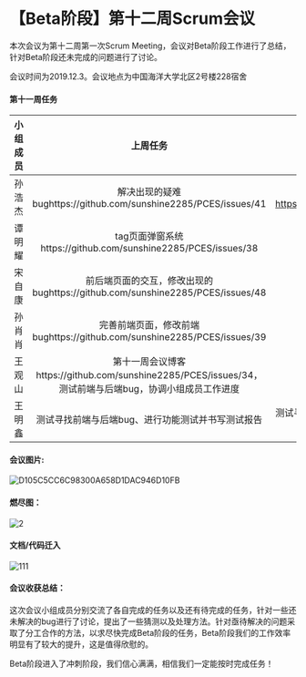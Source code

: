 # 【Beta阶段】第十二周Scrum会议

本次会议为第十二周第一次Scrum Meeting，会议对Beta阶段工作进行了总结，针对Beta阶段还未完成的问题进行了讨论。

会议时间为2019.12.3。会议地点为中国海洋大学北区2号楼228宿舍

#### 第十一周任务

| 小组成员 |                           上周任务                           |                           本周任务                           |
| :------: | :----------------------------------------------------------: | :----------------------------------------------------------: |
|  孙浩杰  | 解决出现的疑难bughttps://github.com/sunshine2285/PCES/issues/41 | 实现 js 操作 cookie 系列函数的封装 https://github.com/sunshine2285/PCES/issues/46 |
|  谭明耀  | tag页面弹窗系统https://github.com/sunshine2285/PCES/issues/38 |                       tag页面弹窗系统                        |
|  宋自康  | 前后端页面的交互，修改出现的bughttps://github.com/sunshine2285/PCES/issues/48 |               前后端页面的交互，修改出现的bug                |
|  孙肖肖  | 完善前端页面，修改前端bughttps://github.com/sunshine2285/PCES/issues/39 |                  完善前端页面，修改前端bug                   |
|  王观山  | 第十一周会议博客https://github.com/sunshine2285/PCES/issues/34，测试前端与后端bug，协调小组成员工作进度 |                  十二周会议博客，导入文档。                  |
|  王明鑫  |      测试寻找前端与后端bug、进行功能测试并书写测试报告       |      测试寻找前端与后端bug、进行功能测试并书写测试报告       |

#### 会议图片:

![D105C5CC6C98300A658D1DAC946D10FB](C:\Users\hp\Desktop\D105C5CC6C98300A658D1DAC946D10FB.jpg)



#### 燃尽图：

![2](C:\Users\hp\Desktop\2.PNG)

#### 文档/代码迁入

![111](C:\Users\hp\Desktop\111.PNG)

#### 会议收获总结：

这次会议小组成员分别交流了各自完成的任务以及还有待完成的任务，针对一些还未解决的bug进行了讨论，提出了一些猜测以及处理方法。针对亟待解决的问题采取了分工合作的方法，以求尽快完成Beta阶段的任务，Beta阶段我们的工作效率明显有了较大的提升，这是值得欣慰的。

Beta阶段进入了冲刺阶段，我们信心满满，相信我们一定能按时完成任务！
